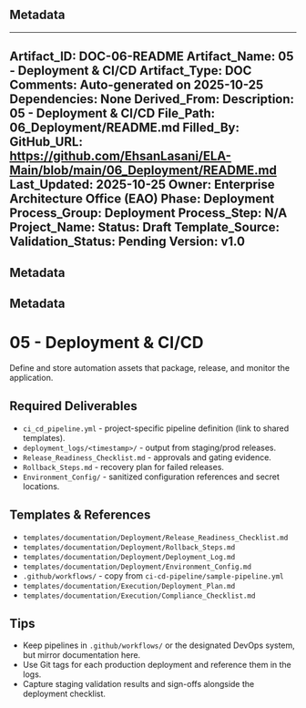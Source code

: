 ## Metadata
---
Artifact_ID: DOC-06-README
Artifact_Name: 05 - Deployment & CI/CD
Artifact_Type: DOC
Comments: Auto-generated on 2025-10-25
Dependencies: None
Derived_From: 
Description: 05 - Deployment & CI/CD
File_Path: 06_Deployment/README.md
Filled_By: 
GitHub_URL: https://github.com/EhsanLasani/ELA-Main/blob/main/06_Deployment/README.md
Last_Updated: 2025-10-25
Owner: Enterprise Architecture Office (EAO)
Phase: Deployment
Process_Group: Deployment
Process_Step: N/A
Project_Name: 
Status: Draft
Template_Source: 
Validation_Status: Pending
Version: v1.0
---
## Metadata
## Metadata
# 05 - Deployment & CI/CD

Define and store automation assets that package, release, and monitor the application.

## Required Deliverables
- `ci_cd_pipeline.yml` - project-specific pipeline definition (link to shared templates).
- `deployment_logs/<timestamp>/` - output from staging/prod releases.
- `Release_Readiness_Checklist.md` - approvals and gating evidence.
- `Rollback_Steps.md` - recovery plan for failed releases.
- `Environment_Config/` - sanitized configuration references and secret locations.

## Templates & References
- `templates/documentation/Deployment/Release_Readiness_Checklist.md`
- `templates/documentation/Deployment/Rollback_Steps.md`
- `templates/documentation/Deployment/Deployment_Log.md`
- `templates/documentation/Deployment/Environment_Config.md`
- `.github/workflows/` - copy from `ci-cd-pipeline/sample-pipeline.yml`
- `templates/documentation/Execution/Deployment_Plan.md`
- `templates/documentation/Execution/Compliance_Checklist.md`

## Tips
- Keep pipelines in `.github/workflows/` or the designated DevOps system, but mirror documentation here.
- Use Git tags for each production deployment and reference them in the logs.
- Capture staging validation results and sign-offs alongside the deployment checklist.
